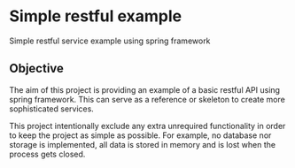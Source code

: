 # Simple restful example
Simple restful service example using spring framework

## Objective

The aim of this project is providing an example of a basic restful API using spring framework. This can serve as a reference or skeleton to create more sophisticated services.

This project intentionally exclude any extra unrequired functionality in order to keep the project as simple as possible. For example, no database nor storage is implemented, all data is stored in memory and is lost when the process gets closed.
